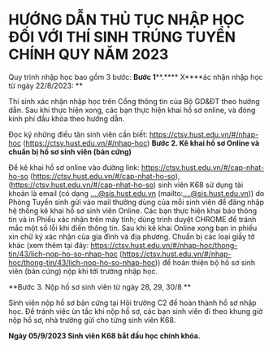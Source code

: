 # HƯỚNG DẪN THỦ TỤC NHẬP HỌC ĐỐI VỚI THÍ SINH TRÚNG TUYỂN CHÍNH QUY NĂM 2023

Quy trình nhập học bao gồm 3 bước:
**Bước 1****.**** X****ác nhận nhập học từ ngày 22/8/2023: **

Thí sinh xác nhận nhập học trên Cổng thông tin của Bộ GD&ĐT theo hướng dẫn.
Sau khi thực hiện xong, các bạn thực hiện khai hồ sơ online, và đóng kinh phí đầu khóa theo hướng dẫn.

Đọc kỹ những điều tân sinh viên cần biết: https://ctsv.hust.edu.vn/#/nhap-hoc (https://ctsv.hust.edu.vn/#/nhap-hoc)
**Bước 2. Kê khai hồ sơ Online và chuẩn bị hồ sơ sinh viên (bản cứng)**

Để kê khai hồ sơ online vào đường link: https://ctsv.hust.edu.vn/#/cap-nhat-ho-so (https://ctsv.hust.edu.vn/#/cap-nhat-ho-so), (https://ctsv.hust.edu.vn/#/cap-nhat-ho-so) sinh viên K68 sử dụng tài khoản là email (có dạng ....@sis.hust.edu.vn (mailto:....@sis.hust.edu.vn)) do Phòng Tuyển sinh gửi vào mail thường dùng của mỗi sinh viên để đăng nhập hệ thống kê khai hồ sơ sinh viên Online. Các bạn thực hiện khai báo thông tin và in Phiếu xác nhận trên máy tính; dùng trình duyệt CHROME để tránh mắc một số lỗi khi điền thông tin.
Sau khi kê khai Online xong bạn in phiếu xin chữ ký xác nhận của gia đình và địa phương. Chuẩn bị các loại giấy tờ khác (xem thêm tại đây: https://ctsv.hust.edu.vn/#/nhap-hoc/thong-tin/43/lich-nop-ho-so-nhap-hoc (https://ctsv.hust.edu.vn/#/nhap-hoc/thong-tin/43/lich-nop-ho-so-nhap-hoc))  để hoàn thiện bộ hồ sơ sinh viên (bản cứng) nộp khi tới trường nhập học.

**Bước 3. Nộp hồ sơ sinh viên từ ngày 28, 29, 30/8 **

Sinh viên nộp hồ sơ bản cứng tại Hội trường C2 để hoàn thành hồ sơ nhập học. 
Để tránh việc ùn tắc khi nộp hồ sơ, các bạn sinh viên đi theo khung giờ nộp hồ sơ, nhà trường gửi cho từng sinh viên K68.

**Ngày 05/9/2023 Sinh viên K68 bắt đầu học chính khóa.**